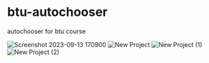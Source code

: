 # btu-autochooser
autochooser for btu course

![Screenshot 2023-09-13 170900](https://github.com/datotoda/btu-autochooser/assets/43440580/e27f9c60-499f-4f14-b2e6-01fb0931eefb)
![New Project](https://github.com/datotoda/btu-autochooser/assets/43440580/5637dcd0-260c-4d77-84c5-e5a0212d87f1)
![New Project (1)](https://github.com/datotoda/btu-autochooser/assets/43440580/3d94378a-98e8-472b-9580-c64dfbc608fa)
![New Project (2)](https://github.com/datotoda/btu-autochooser/assets/43440580/c89d9144-7ba5-424f-8658-7c2d38df7afa)
